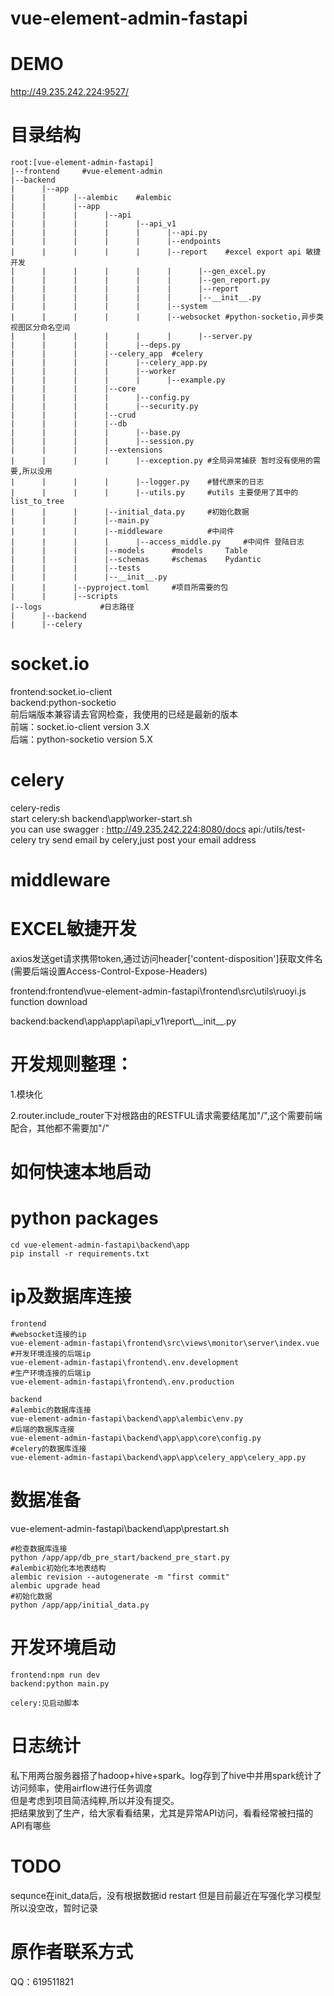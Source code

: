 # vue-element-admin-fastapi

# DEMO

http://49.235.242.224:9527/ 


# 目录结构

```
root:[vue-element-admin-fastapi]
|--frontend		#vue-element-admin
|--backend
|      |--app
|      |      |--alembic	#alembic
|      |      |--app
|      |      |      |--api
|      |      |      |      |--api_v1
|      |      |      |      |      |--api.py
|      |      |      |      |      |--endpoints
|      |      |      |      |      |--report	#excel export api 敏捷开发 
|      |      |      |      |      |      |--gen_excel.py
|      |      |      |      |      |      |--gen_report.py
|      |      |      |      |      |      |--report
|      |      |      |      |      |      |--__init__.py
|      |      |      |      |      |--system
|      |      |      |      |      |--websocket	#python-socketio,异步类视图区分命名空间
|      |      |      |      |      |      |--server.py
|      |      |      |      |--deps.py
|      |      |      |--celery_app	#celery
|      |      |      |      |--celery_app.py
|      |      |      |      |--worker
|      |      |      |      |      |--example.py
|      |      |      |--core
|      |      |      |      |--config.py
|      |      |      |      |--security.py
|      |      |      |--crud
|      |      |      |--db
|      |      |      |      |--base.py
|      |      |      |      |--session.py
|      |      |      |--extensions
|      |      |      |      |--exception.py	#全局异常捕获 暂时没有使用的需要,所以没用
|      |      |      |      |--logger.py	#替代原来的日志
|      |      |      |      |--utils.py		#utils 主要使用了其中的list_to_tree
|      |      |      |--initial_data.py		#初始化数据
|      |      |      |--main.py
|      |      |      |--middleware			#中间件
|      |      |      |      |--access_middle.py		#中间件 登陆日志
|      |      |      |--models		#models 	Table
|      |      |      |--schemas		#schemas	Pydantic
|      |      |      |--tests
|      |      |      |--__init__.py
|      |      |--pyproject.toml		#项目所需要的包
|      |      |--scripts
|--logs				#日志路径
|      |--backend
|      |--celery
```


# socket.io

frontend:socket.io-client  
backend:python-socketio  
前后端版本兼容请去官网检查，我使用的已经是最新的版本  
前端：socket.io-client version 3.X  
后端：python-socketio  version 5.X  

# celery

celery-redis  
start celery:sh backend\app\worker-start.sh   
you can use swagger : http://49.235.242.224:8080/docs  api:/utils/test-celery  try send email by celery,just post your email address

# middleware


# EXCEL敏捷开发

axios发送get请求携带token,通过访问header['content-disposition']获取文件名(需要后端设置Access-Control-Expose-Headers)

frontend:frontend\vue-element-admin-fastapi\frontend\src\utils\ruoyi.js   function download

backend:backend\app\app\api\api_v1\report\\_\_init\_\_.py



# 开发规则整理：  

1.模块化  

2.router.include_router下对根路由的RESTFUL请求需要结尾加"/",这个需要前端配合，其他都不需要加"/"


# 如何快速本地启动

# python packages

```
cd vue-element-admin-fastapi\backend\app
pip install -r requirements.txt
```


# ip及数据库连接

```
frontend
#websocket连接的ip
vue-element-admin-fastapi\frontend\src\views\monitor\server\index.vue 
#开发环境连接的后端ip
vue-element-admin-fastapi\frontend\.env.development	
#生产环境连接的后端ip
vue-element-admin-fastapi\frontend\.env.production	

backend
#alembic的数据库连接
vue-element-admin-fastapi\backend\app\alembic\env.py
#后端的数据库连接
vue-element-admin-fastapi\backend\app\app\core\config.py
#celery的数据库连接
vue-element-admin-fastapi\backend\app\app\celery_app\celery_app.py
```

# 数据准备

vue-element-admin-fastapi\backend\app\prestart.sh

```
#检查数据库连接
python /app/app/db_pre_start/backend_pre_start.py
#alembic初始化本地表结构
alembic revision --autogenerate -m "first commit"
alembic upgrade head
#初始化数据
python /app/app/initial_data.py
```


# 开发环境启动


```
frontend:npm run dev
backend:python main.py

celery:见启动脚本
```


# 日志统计

私下用两台服务器搭了hadoop+hive+spark。log存到了hive中并用spark统计了访问频率，使用airflow进行任务调度  
但是考虑到项目简洁纯粹,所以并没有提交。  
把结果放到了生产，给大家看看结果，尤其是异常API访问，看看经常被扫描的API有哪些

# TODO

sequnce在init_data后，没有根据数据id restart
但是目前最近在写强化学习模型所以没空改，暂时记录

# 原作者联系方式

QQ：619511821